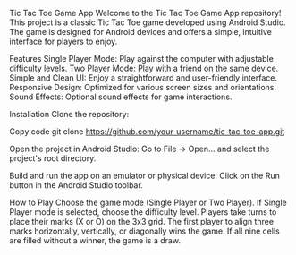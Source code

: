 Tic Tac Toe Game App
Welcome to the Tic Tac Toe Game App repository! This project is a classic Tic Tac Toe game developed using Android Studio. The game is designed for Android devices and offers a simple, intuitive interface for players to enjoy.

Features
Single Player Mode: Play against the computer with adjustable difficulty levels.
Two Player Mode: Play with a friend on the same device.
Simple and Clean UI: Enjoy a straightforward and user-friendly interface.
Responsive Design: Optimized for various screen sizes and orientations.
Sound Effects: Optional sound effects for game interactions.

Installation
Clone the repository:

Copy code
git clone https://github.com/your-username/tic-tac-toe-app.git

Open the project in Android Studio:
Go to File -> Open... and select the project's root directory.

Build and run the app on an emulator or physical device:
Click on the Run button in the Android Studio toolbar.

How to Play
Choose the game mode (Single Player or Two Player).
If Single Player mode is selected, choose the difficulty level.
Players take turns to place their marks (X or O) on the 3x3 grid.
The first player to align three marks horizontally, vertically, or diagonally wins the game.
If all nine cells are filled without a winner, the game is a draw.

